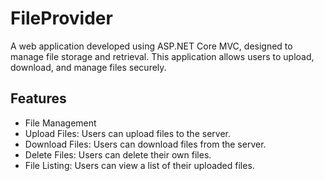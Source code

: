 # FileProvider
A web application developed using ASP.NET Core MVC, designed to manage file storage and retrieval. This application allows users to upload, download, and manage files securely.

## Features
- File Management
- Upload Files: Users can upload files to the server.
- Download Files: Users can download files from the server.
- Delete Files: Users can delete their own files.
- File Listing: Users can view a list of their uploaded files.

